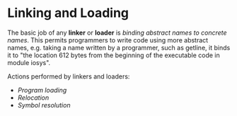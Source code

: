 Linking and Loading
===================
The basic job of any **linker** or **loader** is *binding abstract names to concrete names*. This permits programmers to write code using more abstract names, e.g. taking a name written by a programmer, such as getline, it binds it to "the location 612 bytes from the beginning of the executable code in module iosys".

Actions performed by linkers and loaders:
  - *Program loading*
  - *Relocation*
  - *Symbol resolution*